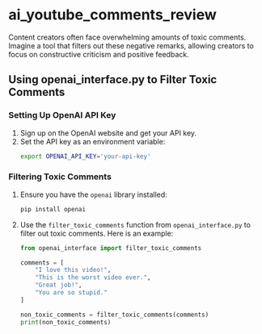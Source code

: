# ai_youtube_comments_review
Content creators often face overwhelming amounts of toxic comments. Imagine a tool that filters out these negative remarks, allowing creators to focus on constructive criticism and positive feedback.

## Using openai_interface.py to Filter Toxic Comments

### Setting Up OpenAI API Key
1. Sign up on the OpenAI website and get your API key.
2. Set the API key as an environment variable:
   ```bash
   export OPENAI_API_KEY='your-api-key'
   ```

### Filtering Toxic Comments
1. Ensure you have the `openai` library installed:
   ```bash
   pip install openai
   ```
2. Use the `filter_toxic_comments` function from `openai_interface.py` to filter out toxic comments. Here is an example:
   ```python
   from openai_interface import filter_toxic_comments

   comments = [
       "I love this video!",
       "This is the worst video ever.",
       "Great job!",
       "You are so stupid."
   ]

   non_toxic_comments = filter_toxic_comments(comments)
   print(non_toxic_comments)
   ```
